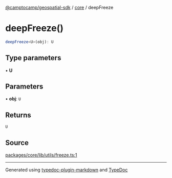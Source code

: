 [@camptocamp/geospatial-sdk](../../index.md) / [core](../index.md) / deepFreeze

# deepFreeze()

```ts
deepFreeze<U>(obj): U
```

## Type parameters

• **U**

## Parameters

• **obj**: `U`

## Returns

`U`

## Source

[packages/core/lib/utils/freeze.ts:1](https://github.com/jahow/geospatial-sdk/blob/dff8168/packages/core/lib/utils/freeze.ts#L1)

***

Generated using [typedoc-plugin-markdown](https://www.npmjs.com/package/typedoc-plugin-markdown) and [TypeDoc](https://typedoc.org/)
